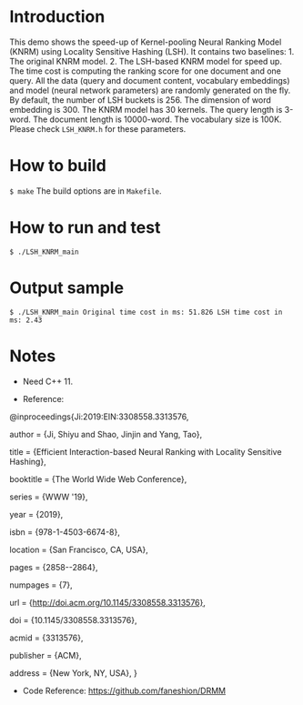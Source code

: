 
# Introduction
This demo shows the speed-up of Kernel-pooling Neural Ranking Model (KNRM) using Locality Sensitive Hashing (LSH). 
It contains two baselines: 1. The original KNRM model. 2. The LSH-based KNRM model for speed up.
The time cost is computing the ranking score for one document and one query.
All the data (query and document content, vocabulary embeddings) and model (neural network parameters) are randomly generated on the fly.
By default, the number of LSH buckets is 256. The dimension of word embedding is 300. The KNRM model has 30 kernels. The query length is 3-word. The document length is 10000-word. The vocabulary size is 100K. Please check ``LSH_KNRM.h`` for these parameters.

# How to build
``
$ make
``
The build options are in ``Makefile``.

# How to run and test
``
$ ./LSH_KNRM_main
``

# Output sample
``
$ ./LSH_KNRM_main
Original time cost in ms: 51.826
LSH time cost in ms: 2.43
``

# Notes
* Need C++ 11.

* Reference:

@inproceedings{Ji:2019:EIN:3308558.3313576,

 author = {Ji, Shiyu and Shao, Jinjin and Yang, Tao},

 title = 
  {Efficient Interaction-based Neural Ranking with Locality Sensitive Hashing},

 booktitle = {The World Wide Web Conference},

 series = {WWW '19},

 year = {2019},

 isbn = {978-1-4503-6674-8},

 location = {San Francisco, CA, USA},

 pages = {2858--2864},

 numpages = {7},

 url = {http://doi.acm.org/10.1145/3308558.3313576},

 doi = {10.1145/3308558.3313576},

 acmid = {3313576},

 publisher = {ACM},

 address = {New York, NY, USA},
} 

* Code Reference: https://github.com/faneshion/DRMM
